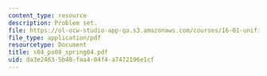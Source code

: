 ```yaml
---
content_type: resource
description: Problem set.
file: https://ol-ocw-studio-app-qa.s3.amazonaws.com/courses/16-01-unified-engineering-i-ii-iii-iv-fall-2005-spring-2006/da3e24635b48faa404f4a7472196e1cf_s04_ps08_spring04.pdf
file_type: application/pdf
resourcetype: Document
title: s04_ps08_spring04.pdf
uid: da3e2463-5b48-faa4-04f4-a7472196e1cf
---
```

